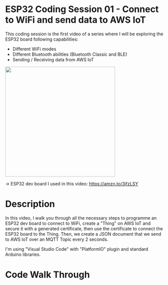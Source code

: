# ESP32 Coding Session 01 - Connect to WiFi and send data to AWS IoT

This coding session is the first video of a series where I will be exploring the ESP32 board following capabilities:

- Different WiFi modes
- Different Bluetooth abilities (Bluetooth Classic and BLE)
- Sending / Receiving data from AWS IoT

<img align="center" src="https://github.com/isbkch/esp32-aws-weather-station/blob/master/docs/esp32.png?raw=true" style="max-width:100%;" height="350">

→ ESP32 dev board I used in this video: https://amzn.to/3ifzLSY

# Description

In this video, I walk you through all the necessary steps to programme an ESP32 dev board to connect to WiFi, create a "Thing" on AWS IoT and secure it with a generated certificate, then use the certificate to connect the ESP32 board to the Thing. Then, we create a JSON document that we send to AWS IoT over an MQTT Topic every 2 seconds.

I'm using "Visual Studio Code" with "PlatformIO" plugin and standard Arduino libraries.

# Code Walk Through